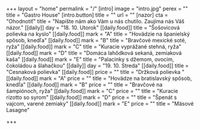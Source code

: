 +++
layout = "home"
permalink = "/"
[intro]
image = "intro.jpg"
perex = ""
title = "Gastro House"
[intro.button]
title = ""
url = ""
[nazor]
cta = "Ohodnotiť"
title = "Napíšte nám ako Vám u nás chutilo. Zaujíma nás Váš názor."
[[daily]]
day = "18. 10. Utorok"
[[daily.food]]
title = "Šošovicová polievka na kyslo"
[[daily.food]]
mark = "A"
title = "Hovädzie na španielský spôsob, knedľa"
[[daily.food]]
mark = "B"
title = "Bravčové mexické soté, ryža"
[[daily.food]]
mark = "C"
title = "Kuracie vyprážané stehná, ryža"
[[daily.food]]
mark = "D"
title = "Domáca lahôdková sekaná, zemiaková kaša"
[[daily.food]]
mark = "E"
title = "Palacinky s džemom, ovocím, čokoládou a šlahačkou"
[[daily]]
day = "19. 10. Streda"
[[daily.food]]
title = "Cesnaková polievka"
[[daily.food]]
price = ""
title = "Držková polievka "
[[daily.food]]
mark = "A"
price = ""
title = "Hovädze na bratislavský spôsob, knedľa"
[[daily.food]]
mark = "B"
price = ""
title = "Bravčové na šampiónoch, ryža"
[[daily.food]]
mark = "C"
price = ""
title = "Kuracie rizotto so syrom"
[[daily.food]]
mark = "D"
price = ""
title = "Špenát s vajcom, varené zemiaky"
[[daily.food]]
mark = "E"
price = ""
title = "Mäsové Lasagne"

+++
